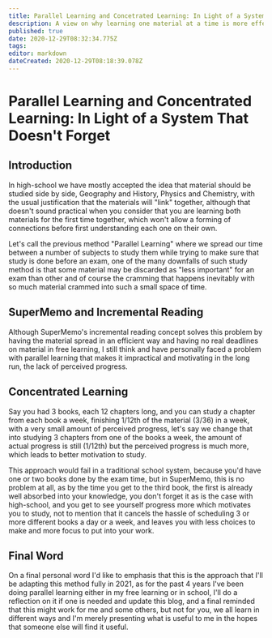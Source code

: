 ```yaml
---
title: Parallel Learning and Concetrated Learning: In Light of a System That Doesn't Forget
description: A view on why learning one material at a time is more effecient.
published: true
date: 2020-12-29T08:32:34.775Z
tags: 
editor: markdown
dateCreated: 2020-12-29T08:18:39.078Z
---
```


# Parallel Learning and Concentrated Learning: In Light of a System That Doesn't Forget

## Introduction
In high-school we have mostly accepted the idea that material should be studied side by side, Geography and History, Physics and Chemistry, with the usual justification that the materials will "link" together, although that doesn't sound practical when you consider that you are learning both materials for the first time together, which won't allow a forming of connections before first understanding each one on their own.

Let's call the previous method "Parallel Learning" where we spread our time between a number of subjects to study them while trying to make sure that study is done before an exam, one of the many downfalls of such study method is that some material may be discarded as "less important" for an exam than other and of course the cramming that happens inevitably with so much material crammed into such a small space of time.

## SuperMemo and Incremental Reading
Although SuperMemo's incremental reading concept solves this problem by having the material spread in an efficient way and having no real deadlines on material in free learning, I still think and have personally faced a problem with parallel learning that makes it impractical and motivating in the long run, the lack of perceived progress.

## Concentrated Learning
Say you had 3 books, each 12 chapters long, and you can study a chapter from each book a week, finishing 1/12th of the material (3/36) in a week, with a very small amount of perceived progress, let's say we change that into studying 3 chapters from one of the books a week, the amount of actual progress is still (1/12th) but the perceived progress is much more, which leads to better motivation to study.

This approach would fail in a traditional school system, because you'd have one or two books done by the exam time, but in SuperMemo, this is no problem at all, as by the time you get to the third book, the first is already well absorbed into your knowledge, you don't forget it as is the case with high-school, and you get to see yourself progress more which motivates you to study, not to mention that it cancels the hassle of scheduling 3 or more different books a day or a week, and leaves you with less choices to make and more focus to put into your work.

## Final Word
On a final personal word I'd like to emphasis that this is the approach that I'll be adapting this method fully in 2021, as for the past 4 years I've been doing parallel learning either in my free learning or in school, I'll do a reflection on it if one is needed and update this blog, and a final reminded that this might work for me and some others, but not for you, we all learn in different ways and I'm merely presenting what is useful to me in the hopes that someone else will find it useful. 
